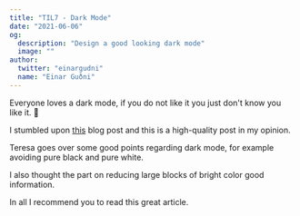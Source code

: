 ```yaml
---
title: "TIL7 - Dark Mode"
date: "2021-06-06"
og:
  description: "Design a good looking dark mode"
  image: ""
author:
  twitter: "einargudni"
  name: "Einar Guðni"
---
```


Everyone loves a dark mode, if you do not like it you just don't know you like it. 👻

I stumbled upon [this](https://blog.superhuman.com/how-to-design-delightful-dark-themes/) blog post and this is a high-quality post in my opinion.

Teresa goes over some good points regarding dark mode, for example avoiding pure black and pure white.

I also thought the part on reducing large blocks of bright color good information.

In all I recommend you to read this great article.
